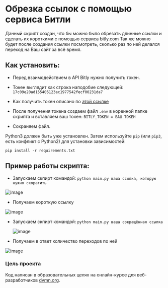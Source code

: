 # Обрезка ссылок с помощью сервиса Битли
Данный скрипт создан, что бы можно было обрезать длинные ссылки и сделать их короткими с помощью сервиса bitly.com
Так же можно будет после создания ссылки посмотреть, сколько раз по ней делался переход на Ваш сайт за всё время.

## Как установить:
- Перед взаимодействием в API Bitly нужно получить токен.
- Токен выглядит как строка наподобие следующей: `17c09e20ad155405123ac1977542fecf00231da7`

- Как получить токен описано по [этой ссылке](https://dev.bitly.com/get_started.html)

- После получения токена создаем файл `.env` в коренной папке скрипта и вставляем ваш токен: ``BITLY_TOKEN = ВАШ ТОКЕН ``

- Сохраняем файл.

Python3 должен быть уже установлен. 
Затем используйте `pip` (или `pip3`, есть конфликт с Python2) для установки зависимостей:
```
pip install -r requirements.txt
```

## Пример работы скрипта:
- Запускаем скпирт командой: `python main.py ваша ссылка, которую нужно скоратить`

 ![image](https://user-images.githubusercontent.com/106096891/171254176-3ec188be-1a64-4a5e-a204-8de452fbb2d9.png)
 
- Получаем короткую ссылку

![image](https://user-images.githubusercontent.com/106096891/171254384-a6124934-7856-449b-ba8c-a5a277efbddf.png)

- Запускаем скпирт командой: `python main.py ваша сокращённая ссылка`
 
  ![image](https://user-images.githubusercontent.com/106096891/171254486-4cefb0ab-569f-43aa-87cb-79363b8c19af.png)
  
- Получаем в ответ количество переходов по ней

![image](https://user-images.githubusercontent.com/106096891/171254577-6e9ba4a6-fcff-4215-90e6-ccec23bd8a77.png)


  


### Цель проекта

Код написан в образовательных целях на онлайн-курсе для веб-разработчиков [dvmn.org](https://dvmn.org/).
